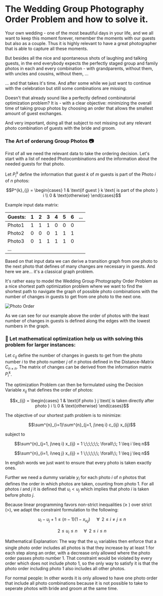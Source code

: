 # The Wedding Group Photography Order Problem and how to solve it. 

Your own wedding - one of the most beautiful days in your life, and we all want to keep this moment forever, remember the moments with our guests but also as a couple. Thus it is highly relevant to have a great photographer that is able to capture all these moments.

But besides all the nice and spontaneous shots of laughing and talking guests, in the end everybody expects the perfectly staged group and family photos in each and every combination - with grandparents, without them, with uncles and cousins, without them, ...

... and that takes it's time. 
And after some while we just want to continue with the celebration but still some combinations are missing.

Doesn't that already sound like a perfectly defined combinatorial optimization problem? It is - with a clear objective: minimizing the overall time of taking group photos by choosing an order that allows the smallest amount of guest exchanges.

And very important, doing all that subject to not missing out any relevant photo combination of guests with the bride and groom.

### The Art of orderung Group Photos :camera:
First of all we need the relevant data to take the ordering decision. Let's start with a list of needed Photocombinations and the information about the needed guests for that photo.

Let $P^{k}_{i}$ define the information that guest $k$ of $m$ guests is part of the Photo $i$ of $n$ photos:
```math
P^{k}_{j} = 
\begin{cases}
    1 & \text{if guest } k \text{ is part of the photo } i \\
    0 & \text{otherwise}
\end{cases}
```

Example input data matrix:


| Guests:| 1 | 2 | 3 | 4 | 5 | 6 | ... |
|--------|---|---|---|---|---|---|-----|
| Photo1 | 1 | 1 | 1 | 0 | 0 | 0 |     |
| Photo2 | 0 | 0 | 0 | 1 | 1 | 1 |     |
| Photo3 | 0 | 1 | 1 | 1 | 1 | 0 |     |
| ...    |   |   |   |   |   |   |     |

Based on that input data we can derive a transition graph from one photo to the next photo that defines of many changes are necessary in guests. And here we are... it's a classical graph problem.

It's rather easy to model the Wedding Group Photography Order Problem as a nice shortest path optimization problem where we want to find the shortest path to navigate the graph of possible photo combinations with the number of changes in guests to get from one photo to the next one.

![Photo Order](https://github.com/user-attachments/assets/f6140906-724f-4437-a44f-7ea49026d20a)

As we can see for our example above the order of photos with the least number of changes in guests is defined along the edges with the lowest numbers in the graph.

### :star2: Let mathematical optimization help us with solving this problem for larger instances:

Let $c_{ij}$ define the number of changes in guests to get from the photo number $i$ to the photo number $j$ of $n$ photos defined in the Distance-Matrix $C_{n\times n}$.
The matrix of changes can be derived from the information matrix $P^{k}_{i}$.

The optimization Problem can then be formulated using the Decision Variable $x_{ij}$ that defines the order of photos:
```math
x_{ij} = 
\begin{cases}
    1 & \text{if photo } j \text{ is taken directly after photo } i \\
    0 & \text{otherwise}
\end{cases}
```

The objective of our shortest path problem is to minimize:
```math
\sum^{n}_{i=1}\sum^{n}_{j=1, j\neq i} c_{ij} x_{ij}
```

subject to 
```math
\sum^{n}_{j=1, j\neq i} x_{ij} = 1 \;\;\;\;\;\; \forall\;\; 1 \leq i \leq n
```
```math
\sum^{n}_{i=1, i\neq j} x_{ij} = 1 \;\;\;\;\;\; \forall\;\; 1 \leq j \leq n
```

In english words we just want to ensure that every photo is taken exactly ones.

Further we need a dummy variable $y_{i}$ for each photo $i$ of $n$ photos that defines the order in which photos are taken, counting from photo 1. For all photos $i$ and $j$ it is defined that $u_i < u_j$ which implies that photo $i$ is taken before photo $j$.

Because linear programming favors non-strict inequalities ($\geq$ ) over strict (>), we adapt the constraint formulation to the following:

```math
u_i - u_j + 1 \leq (n-1)(1-x_{x_ij}) \;\;\;\;\;\; \forall\;\; 2 \leq i \neq j \leq n
```
```math
2 \leq u_i \leq n \;\;\;\;\;\; \forall\;\; 2 \leq i \leq n
```

Mathematical Explanation: 
The way that the $u_{i}$ variables then enforce that a single photo order includes all photos is that they increase by at least 1 for each step along an order, with a decrease only allowed where the photo order passes photo number 1. That constraint would be violated by every order which does not include photo 1, so the only way to satisfy it is that the photo order including photo 1 also includes all other photos.

For normal people:
In other words it is only allowed to have one photo order that include all photo combinations because it is not possible to take to seperate photos with bride and groom at the same time. 
